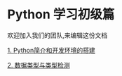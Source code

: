 # Python 学习初级篇

欢迎加入我们的团队,来编辑这份文档

[1. Python简介和开发环境的搭建](https://leagueoflearningpython.github.io/Part_0/docs/BuildingtheDevelopmentEnvironment)

[2. 数据类型与类型检测](https://leagueoflearningpython.github.io/Part_0/docs/DataTypeAndTypeTest)

